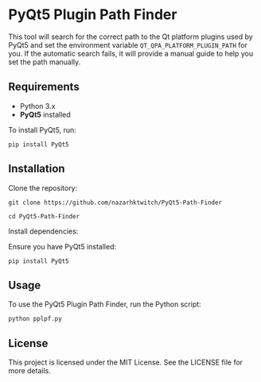 # PyQt5 Plugin Path Finder

This tool will search for the correct path to the Qt platform plugins used by PyQt5 and set the environment variable `QT_QPA_PLATFORM_PLUGIN_PATH` for you. If the automatic search fails, it will provide a manual guide to help you set the path manually.

## Requirements

- Python 3.x
- **PyQt5** installed

To install PyQt5, run:

    pip install PyQt5

## Installation

Clone the repository:

    git clone https://github.com/nazarhktwitch/PyQt5-Path-Finder

    cd PyQt5-Path-Finder

Install dependencies:

Ensure you have PyQt5 installed:

    pip install PyQt5

## Usage

To use the PyQt5 Plugin Path Finder, run the Python script:

    python pplpf.py

## License

This project is licensed under the MIT License. See the LICENSE file for more details.
